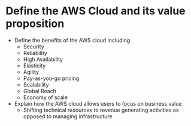 
# Define the AWS Cloud and its value proposition
- Define the benefits of the AWS cloud including
	- Security
	- Reliability
	- High Availability
	- Elasticity
	- Agility
	- Pay-as-you-go pricing
	- Scalability
	- Global Reach
	- Economy of scale
- Explain how the AWS cloud allows users to focus on business value
	- Shifting technical resources to revenue generating activities as opposed to managing infrastructure 